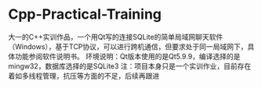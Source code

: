 # Cpp-Practical-Training
大一的C++实训作品，一个用Qt写的连接SQLite的简单局域网聊天软件（Windows），基于TCP协议，可以进行跨机通信，但要求处于同一局域网下，具体功能参阅软件说明书。
环境说明：Qt版本使用的是Qt5.9.9，编译选择的是mingw32，数据库选择的是SQLite3
注：项目本身只是一个实训作业，目前存在着如多线程管理，抗压等方面的不足，后续再跟进
